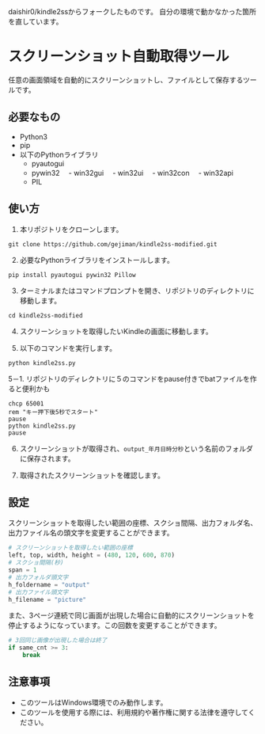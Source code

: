 daishir0/kindle2ssからフォークしたものです。
自分の環境で動かなかった箇所を直しています。

# スクリーンショット自動取得ツール

任意の画面領域を自動的にスクリーンショットし、ファイルとして保存するツールです。

## 必要なもの

- Python3
- pip
- 以下のPythonライブラリ
  - pyautogui
  - pywin32
  　- win32gui
  　- win32ui
  　- win32con
  　- win32api
  - PIL

## 使い方

1. 本リポジトリをクローンします。

```
git clone https://github.com/gejiman/kindle2ss-modified.git
```

2. 必要なPythonライブラリをインストールします。

```
pip install pyautogui pywin32 Pillow
```

3. ターミナルまたはコマンドプロンプトを開き、リポジトリのディレクトリに移動します。

```
cd kindle2ss-modified
```

4. スクリーンショットを取得したいKindleの画面に移動します。

5. 以下のコマンドを実行します。

```
python kindle2ss.py
```

5－1. リポジトリのディレクトリに５のコマンドをpause付きでbatファイルを作ると便利かも

```
chcp 65001
rem "キー押下後5秒でスタート"
pause
python kindle2ss.py
pause
```

6. スクリーンショットが取得され、`output_年月日時分秒`という名前のフォルダに保存されます。

7. 取得されたスクリーンショットを確認します。

## 設定

スクリーンショットを取得したい範囲の座標、スクショ間隔、出力フォルダ名、出力ファイル名の頭文字を変更することができます。

```python
# スクリーンショットを取得したい範囲の座標
left, top, width, height = (480, 120, 600, 870)
# スクショ間隔(秒)
span = 1
# 出力フォルダ頭文字
h_foldername = "output"
# 出力ファイル頭文字
h_filename = "picture"
```

また、3ページ連続で同じ画面が出現した場合に自動的にスクリーンショットを停止するようになっています。この回数を変更することができます。

```python
# 3回同じ画像が出現した場合は終了
if same_cnt >= 3:
    break
```

## 注意事項

- このツールはWindows環境でのみ動作します。
- このツールを使用する際には、利用規約や著作権に関する法律を遵守してください。
